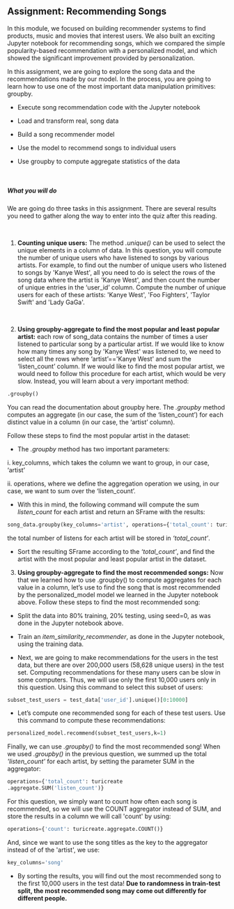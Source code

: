 ## Assignment: Recommending Songs

In this module, we focused on building recommender systems to find products, music and movies that interest users. We 
also built an exciting Jupyter notebook for recommending songs, which we compared the simple popularity-based 
recommendation with a personalized model, and which showed the significant improvement provided by personalization.

In this assignment, we are going to explore the song data and the recommendations made by our model. In the process, you 
are going to learn how to use one of the most important data manipulation primitives: groupby.

* Execute song recommendation code with the Jupyter notebook

* Load and transform real, song data

* Build a song recommender model

* Use the model to recommend songs to individual users

* Use groupby to compute aggregate statistics of the data

&nbsp;

##### **What you will do**

We are going do three tasks in this assignment. There are several results you need to gather along the way to enter into 
the quiz after this reading.

&nbsp;

1. **Counting unique users:** The method *.unique()* can be used to select the unique elements in a column of data. In 
this question, you will compute the number of unique users who have listened to songs by various artists. For example, 
to find out the number of unique users who listened to songs by 'Kanye West', all you need to do is select the rows of 
the song data where the artist is 'Kanye West', and then count the number of unique entries in the ‘user_id’ column. 
Compute the number of unique users for each of these artists: 'Kanye West', 'Foo Fighters', 'Taylor Swift' and 'Lady 
GaGa'.

&nbsp;

2. **Using groupby-aggregate to find the most popular and least popular artist:** each row of song_data contains the 
number of times a user listened to particular song by a particular artist. If we would like to know how many times any 
song by 'Kanye West' was listened to, we need to select all the rows where ‘artist’=='Kanye West' and sum the 
‘listen_count’ column. If we would like to find the most popular artist, we would need to follow this procedure for each 
artist, which would be very slow. Instead, you will learn about a very important method:

```py
.groupby()
```

You can read the documentation about groupby here. The *.groupby* method computes an aggregate (in our case, the sum of 
the ‘listen_count’) for each distinct value in a column (in our case, the ‘artist’ column).

Follow these steps to find the most popular artist in the dataset: 

* The *.groupby* method has two important parameters:

i. key_columns, which takes the column we want to group, in our case, ‘artist’

ii. operations, where we define the aggregation operation we using, in our case, we want to sum over the ‘listen_count’.

* With this in mind, the following command will compute the sum *listen_count* for each artist and return an SFrame with 
the results:

```py
song_data.groupby(key_columns='artist', operations={'total_count': turicreate.aggregate.SUM('listen_count')})
```

the total number of listens for each artist will be stored in *‘total_count’*.

* Sort the resulting SFrame according to the *‘total_count’*, and find the artist with the most popular and least
 popular artist in the dataset.

3. **Using groupby-aggregate to find the most recommended songs:** Now that we learned how to use .groupby() to compute 
aggregates for each value in a column, let’s use to find the song that is most recommended by the personalized_model 
model we learned in the Jupyter notebook above. Follow these steps to find the most recommended song:

* Split the data into 80% training, 20% testing, using seed=0, as was done in the Jupyter notebook above.

* Train an *item_similarity_recommender*, as done in the Jupyter notebook, using the training data.

* Next, we are going to make recommendations for the users in the test data, but there are over 200,000 users (58,628 
unique users) in the test set. Computing recommendations for these many users can be slow in some computers. Thus, we 
will use only the first 10,000 users only in this question. Using this command to select this subset of users:

```py
subset_test_users = test_data['user_id'].unique()[0:10000]
```

* Let’s compute one recommended song for each of these test users. Use this command to compute these recommendations:

```py
personalized_model.recommend(subset_test_users,k=1)
```

Finally, we can use *.groupby()* to find the most recommended song! When we used *.groupby()* in the previous question, 
we summed up the total *'listen_count'* for each artist, by setting the parameter SUM in the aggregator:

```py
operations={'total_count': turicreate
.aggregate.SUM('listen_count')}
```

For this question, we simply want to count how often each song is recommended, so we will use the COUNT aggregator 
instead of SUM, and store the results in a column we will call 'count' by using:

```py
operations={'count': turicreate.aggregate.COUNT()}
```

And, since we want to use the song titles as the key to the aggregator instead of of the 'artist', we use:

```py
key_columns='song'
```

* By sorting the results, you will find out the most recommended song to the first 10,000 users in the test data! **Due 
to randomness in train-test split, the most recommended song may come out differently for different people.**
